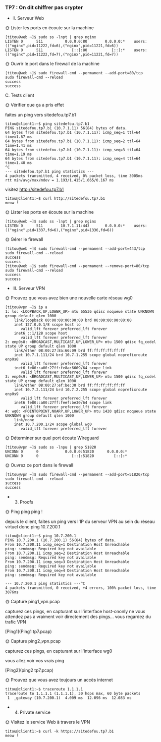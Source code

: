 ### TP7 : On dit chiffrer pas crypter

* II. Serveur Web

🌞 Lister les ports en écoute sur la machine

```
[titou@web ~]$ sudo ss -lnpt | grep nginx
LISTEN 0      511          0.0.0.0:80        0.0.0.0:*    users:(("nginx",pid=11222,fd=6),("nginx",pid=11221,fd=6))
LISTEN 0      511             [::]:80           [::]:*    users:(("nginx",pid=11222,fd=7),("nginx",pid=11221,fd=7))
```

🌞 Ouvrir le port dans le firewall de la machine

```
[titou@web ~]$ sudo firewall-cmd --permanent --add-port=80/tcp
sudo firewall-cmd --reload
success
success
```

C. Tests client

🌞 Vérifier que ça a pris effet

faites un ping vers sitedefou.tp7.b1

```
titou@client1:~$ ping sitedefou.tp7.b1
PING sitedefou.tp7.b1 (10.7.1.11) 56(84) bytes of data.
64 bytes from sitedefou.tp7.b1 (10.7.1.11): icmp_seq=1 ttl=64 time=1.67 ms
64 bytes from sitedefou.tp7.b1 (10.7.1.11): icmp_seq=2 ttl=64 time=1.41 ms
64 bytes from sitedefou.tp7.b1 (10.7.1.11): icmp_seq=3 ttl=64 time=1.19 ms
64 bytes from sitedefou.tp7.b1 (10.7.1.11): icmp_seq=4 ttl=64 time=1.40 ms
^C
--- sitedefou.tp7.b1 ping statistics ---
4 packets transmitted, 4 received, 0% packet loss, time 3005ms
rtt min/avg/max/mdev = 1.193/1.415/1.665/0.167 ms
```

visitez http://sitedefou.tp7.b1

```
titou@client1:~$ curl http://sitedefou.tp7.b1
meow !
```

🌞 Lister les ports en écoute sur la machine

```
[titou@web ~]$ sudo ss -lnpt | grep nginx
LISTEN 0      511        10.7.1.11:443       0.0.0.0:*    users:(("nginx",pid=1337,fd=6),("nginx",pid=1336,fd=6))
```

🌞 Gérer le firewall

```
[titou@web ~]$ sudo firewall-cmd --permanent --add-port=443/tcp
sudo firewall-cmd --reload
success
success
[titou@web ~]$ sudo firewall-cmd --permanent --remove-port=80/tcp        sudo firewall-cmd --reload
success
success
```

* III. Serveur VPN

🌞 Prouvez que vous avez bien une nouvelle carte réseau wg0

```
[titou@vpn ~]$ ip a
1: lo: <LOOPBACK,UP,LOWER_UP> mtu 65536 qdisc noqueue state UNKNOWN group default qlen 1000
    link/loopback 00:00:00:00:00:00 brd 00:00:00:00:00:00
    inet 127.0.0.1/8 scope host lo
       valid_lft forever preferred_lft forever
    inet6 ::1/128 scope host
       valid_lft forever preferred_lft forever
2: enp0s8: <BROADCAST,MULTICAST,UP,LOWER_UP> mtu 1500 qdisc fq_codel state UP group default qlen 1000
    link/ether 08:00:27:8a:66:09 brd ff:ff:ff:ff:ff:ff
    inet 10.7.1.111/24 brd 10.7.1.255 scope global noprefixroute enp0s8
       valid_lft forever preferred_lft forever
    inet6 fe80::a00:27ff:fe8a:6609/64 scope link
       valid_lft forever preferred_lft forever
3: enp0s9: <BROADCAST,MULTICAST,UP,LOWER_UP> mtu 1500 qdisc fq_codel state UP group default qlen 1000
    link/ether 08:00:27:ef:be:30 brd ff:ff:ff:ff:ff:ff
    inet 10.7.2.111/24 brd 10.7.2.255 scope global noprefixroute enp0s9
       valid_lft forever preferred_lft forever
    inet6 fe80::a00:27ff:feef:be30/64 scope link
       valid_lft forever preferred_lft forever
4: wg0: <POINTOPOINT,NOARP,UP,LOWER_UP> mtu 1420 qdisc noqueue state UNKNOWN group default qlen 1000
    link/none
    inet 10.7.200.1/24 scope global wg0
       valid_lft forever preferred_lft forever
```

🌞 Déterminer sur quel port écoute Wireguard

```
[titou@vpn ~]$ sudo ss -lnpu | grep 51820
UNCONN 0      0            0.0.0.0:51820      0.0.0.0:*
UNCONN 0      0               [::]:51820         [::]:*
```

🌞 Ouvrez ce port dans le firewall

```
[titou@vpn ~]$ sudo firewall-cmd --permanent --add-port=51820/tcp
sudo firewall-cmd --reload
success
success
```

* 3. Proofs

🌞 Ping ping ping !

depuis le client, faites un ping vers l'IP du serveur VPN au sein du réseau virtuel
donc ping 10.7.200.1

```
titou@client1:~$ ping 10.7.200.1
PING 10.7.200.1 (10.7.200.1) 56(84) bytes of data.
From 10.7.200.11 icmp_seq=1 Destination Host Unreachable
ping: sendmsg: Required key not available
From 10.7.200.11 icmp_seq=2 Destination Host Unreachable
ping: sendmsg: Required key not available
From 10.7.200.11 icmp_seq=3 Destination Host Unreachable
ping: sendmsg: Required key not available
From 10.7.200.11 icmp_seq=4 Destination Host Unreachable
ping: sendmsg: Required key not available

--- 10.7.200.1 ping statistics ---^C
4 packets transmitted, 0 received, +4 errors, 100% packet loss, time 3076ms
```

🌞 Capture ping1_vpn.pcap

capturez ces pings, en capturant sur l'interface host-ononly
ne vous attendez pas à vraiment voir directement des pings... vous regardez du trafic VPN

[Ping1](Ping1 tp7.pcap)

🌞 Capture ping2_vpn.pcap

capturez ces pings, en capturant sur l'interface wg0

vous allez voir vos vrais ping

[Ping2](ping2 tp7.pcap)

🌞 Prouvez que vous avez toujours un accès internet

```
titou@client1:~$ traceroute 1.1.1.1
traceroute to 1.1.1.1 (1.1.1.1), 30 hops max, 60 byte packets
 1  _gateway (10.7.200.1)  4.009 ms  12.096 ms  12.083 ms
```

* 4. Private service

🌞 Visitez le service Web à travers le VPN

```
titou@client1:~$ curl -k https://sitedefou.tp7.b1
meow !
```